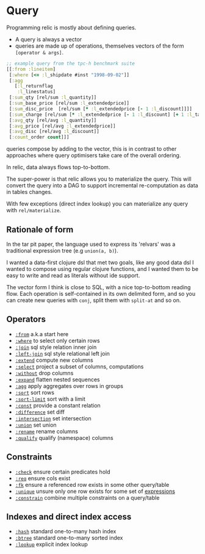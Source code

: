 # Query

Programming relic is mostly about defining queries.

- A query is always a vector
- queries are made up of operations, themselves vectors of the form `[operator & args]`.

```clojure 
;; example query from the tpc-h benchmark suite
[[:from :lineitem]
 [:where [<= :l_shipdate #inst "1998-09-02"]]
 [:agg
   [:l_returnflag
    :l_linestatus]
 [:sum_qty [rel/sum :l_quantity]]
 [:sum_base_price [rel/sum :l_extendedprice]]
 [:sum_disc_price  [rel/sum [* :l_extendedprice [- 1 :l_discount]]]]
 [:sum_charge [rel/sum [* :l_extendedprice [- 1 :l_discount] [+ 1 :l_tax]]]]
 [:avg_qty [rel/avg :l_quantity]]
 [:avg_price [rel/avg :l_extendedprice]]
 [:avg_disc [rel/avg :l_discount]]
 [:count_order count]]]
```

queries compose by adding to the vector, this is in contrast to other approaches where query optimisers take care of the overall ordering.

In relic, data always flows top-to-bottom.

The super-power is that relic allows you to materialize the query. This will convert the query into a
DAG to support incremental re-computation as data in tables changes.

With few exceptions (direct index lookup) you can materialize any query with `rel/materialize`.

## Rationale of form

In the tar pit paper, the language used to express its 'relvars' was a traditional expression tree (e.g `union(a, b)`).

I wanted a data-first clojure dsl that met two goals, like any good data dsl I wanted to compose using regular clojure functions,
and I wanted them to be easy to write and read as literals without ide support.

The vector form I think is close to SQL, with a nice top-to-bottom reading flow. Each operation is self-contained in its own
delimited form, and so you can create new queries with `conj`, split them with `split-at` and so on.

## Operators

- [`:from`](from.md) a.k.a start here
- [`:where`](where.md) to select only certain rows
- [`:join`](join.md) sql style relation inner join
- [`:left-join`](left-join.md) sql style relational left join
- [`:extend`](extend.md) compute new columns
- [`:select`](select.md) project a subset of columns, computations
- [`:without`](without.md) drop columns
- [`:expand`](expand.md) flatten nested sequences
- [`:agg`](agg.md) apply aggregates over rows in groups
- [`:sort`](sort.md) sort rows 
- [`:sort-limit`](sort-limit.md) sort with a limit
- [`:const`](const.md) provide a constant relation
- [`:difference`](difference.md) set diff
- [`:intersection`](intersection.md) set intersection
- [`:union`](union.md) set union
- [`:rename`](rename.md) rename columns
- [`:qualify`](qualify.md) qualify (namespace) columns

## Constraints

- [`:check`](check.md) ensure certain predicates hold 
- [`:req`](req.md) ensure cols exist
- [`:fk`](fk.md) ensure a referenced row exists in some other query/table
- [`:unique`](unique.md) unsure only one row exists for some set of [expressions](expr.md)
- [`:constrain`](constrain.md) combine multiple constraints on a query/table

## Indexes and direct index access

- [`:hash`](hash.md) standard one-to-many hash index
- [`:btree`](btree.md) standard one-to-many sorted index
- [`:lookup`](lookup.md) explicit index lookup